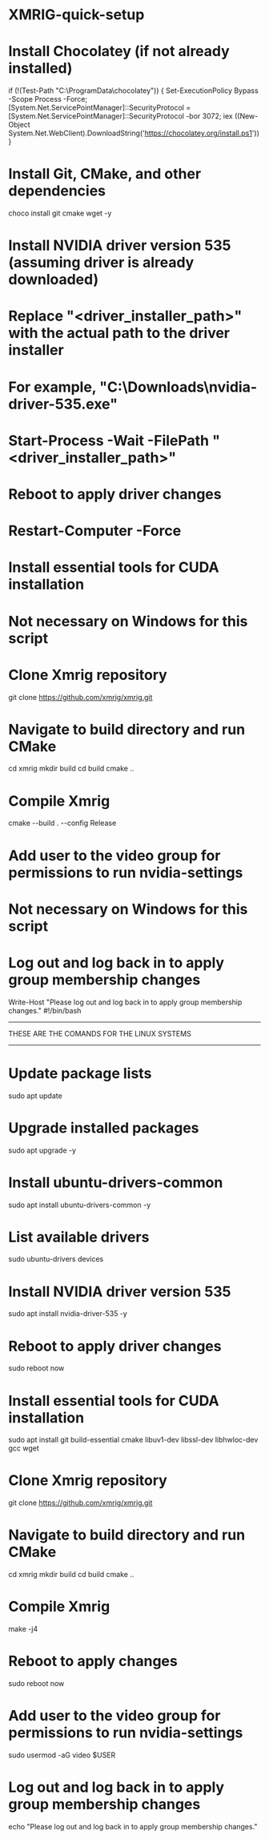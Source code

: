 # XMRIG-quick-setup
# Install Chocolatey (if not already installed)
if (!(Test-Path "C:\ProgramData\chocolatey")) {
    Set-ExecutionPolicy Bypass -Scope Process -Force; [System.Net.ServicePointManager]::SecurityProtocol = [System.Net.ServicePointManager]::SecurityProtocol -bor 3072; iex ((New-Object System.Net.WebClient).DownloadString('https://chocolatey.org/install.ps1'))
}

# Install Git, CMake, and other dependencies
choco install git cmake wget -y

# Install NVIDIA driver version 535 (assuming driver is already downloaded)
# Replace "<driver_installer_path>" with the actual path to the driver installer
# For example, "C:\Downloads\nvidia-driver-535.exe"
# Start-Process -Wait -FilePath "<driver_installer_path>"

# Reboot to apply driver changes
# Restart-Computer -Force

# Install essential tools for CUDA installation
# Not necessary on Windows for this script

# Clone Xmrig repository
git clone https://github.com/xmrig/xmrig.git

# Navigate to build directory and run CMake
cd xmrig
mkdir build
cd build
cmake ..

# Compile Xmrig
cmake --build . --config Release

# Add user to the video group for permissions to run nvidia-settings
# Not necessary on Windows for this script

# Log out and log back in to apply group membership changes
Write-Host "Please log out and log back in to apply group membership changes."
#!/bin/bash

************************************************************************************
THESE ARE THE COMANDS FOR THE LINUX SYSTEMS
************************************************************************************

# Update package lists
sudo apt update

# Upgrade installed packages
sudo apt upgrade -y

# Install ubuntu-drivers-common
sudo apt install ubuntu-drivers-common -y

# List available drivers
sudo ubuntu-drivers devices

# Install NVIDIA driver version 535
sudo apt install nvidia-driver-535 -y

# Reboot to apply driver changes
sudo reboot now

# Install essential tools for CUDA installation
sudo apt install git build-essential cmake libuv1-dev libssl-dev libhwloc-dev gcc wget

# Clone Xmrig repository
git clone https://github.com/xmrig/xmrig.git

# Navigate to build directory and run CMake
cd xmrig
mkdir build
cd build
cmake ..

# Compile Xmrig
make -j4

# Reboot to apply changes
sudo reboot now

# Add user to the video group for permissions to run nvidia-settings
sudo usermod -aG video $USER

# Log out and log back in to apply group membership changes
echo "Please log out and log back in to apply group membership changes."


